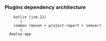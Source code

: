 ### Plugins dependency architecture

```
    kotlin (jvm 21)
       |
    common (maven + project-report + semver)
       |
  deploy-app
```
